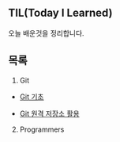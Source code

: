 ## TIL(Today I Learned)

 오늘 배운것을 정리합니다.



## 목록 

1. Git

* [Git 기초](./git/Git_기초.md)

* [Git 원격 저장소 활용](./git/Git_원격_저장소_활용.md)

  

2. Programmers

